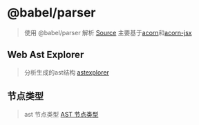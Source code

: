 # @babel/parser
> 使用 @babel/parser 解析
[Source](https://github.com/babel/babel/tree/main/packages/babel-parser)
主要基于[acorn](https://github.com/acornjs/acorn)和[acorn-jsx](https://github.com/acornjs/acorn-jsx)

## Web Ast Explorer
> 分析生成的ast结构
[astexplorer](https://astexplorer.net/#/scUfOmVOG5)

## 节点类型
> ast 节点类型
[AST 节点类型](https://github.com/babel/babel/blob/main/packages/babel-parser/ast/spec.md)